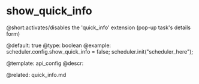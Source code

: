 show_quick_info
=============
@short:activates/disables the 'quick_info' extension (pop-up task's details form)
	


@default: true
@type: boolean
@example:
scheduler.config.show_quick_info = false;
scheduler.init("scheduler_here");

@template:	api_config
@descr:


@related: quick_info.md